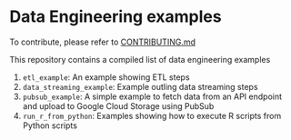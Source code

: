 # Data Engineering examples

To contribute, please refer to [CONTRIBUTING.md](CONTRIBUTING.md)

This repository contains a compiled list of data engineering examples
1. `etl_example`: An example showing ETL steps
1. `data_streaming_example`: Example outling data streaming steps
1. `pubsub_example`: A simple example to fetch data from an API endpoint and upload to Google Cloud Storage using PubSub
1. `run_r_from_python`: Examples showing how to execute R scripts from Python scripts
